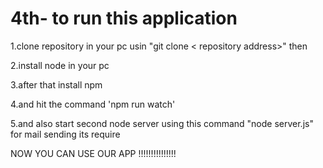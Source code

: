 # 4th- to run this  application
1.clone repository in your pc usin "git clone < repository  address>" then

2.install node  in your pc

3.after that install npm

4.and hit the command 'npm run watch'

5.and also start second  node server using this command "node server.js" for mail sending its require

NOW YOU CAN USE OUR APP !!!!!!!!!!!!!!!

